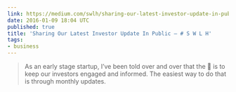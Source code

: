 ```yaml
---
link: https://medium.com/swlh/sharing-our-latest-investor-update-in-public-b1ba046089f8
date: 2016-01-09 18:04 UTC
published: true
title: 'Sharing Our Latest Investor Update In Public — # S W L H'
tags:
- business
---
```


> As an early stage startup, I’ve been told over and over that the 🔑 is to keep our investors engaged and informed. The easiest way to do that is through monthly updates.
